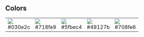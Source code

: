 ## Colors

<table>
    <tr>
        <td><img src="http://placehold.jp/030e2c/ffffff/80x80.png?text=%20"> <br>#030e2c</td>
        <td><img src="http://placehold.jp/718fe9/ffffff/80x80.png?text=%20"> <br>#718fe9</td>
        <td><img src="http://placehold.jp/5fbec4/ffffff/80x80.png?text=%20"> <br>#5fbec4</td>
        <td><img src="http://placehold.jp/49127b/ffffff/80x80.png?text=%20"> <br>#49127b</td>
        <td><img src="http://placehold.jp/708fe6/ffffff/80x80.png?text=%20"> <br>#708fe6</td>
    </tr>
</table>
